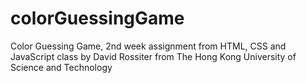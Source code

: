 # colorGuessingGame
Color Guessing Game, 2nd week assignment from HTML, CSS and JavaScript 
class by David Rossiter from The Hong Kong University of Science and Technology
